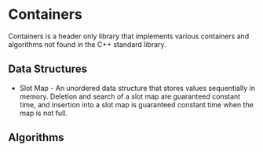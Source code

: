 # Containers

Containers is a header only library that implements various containers and algorithms not found in the C++ standard library.

## Data Structures
* Slot Map - An unordered data structure that stores values sequentially in memory.  Deletion and search of a slot map are guaranteed constant time, and insertion into a slot map is guaranteed constant time when the map is not full.

## Algorithms